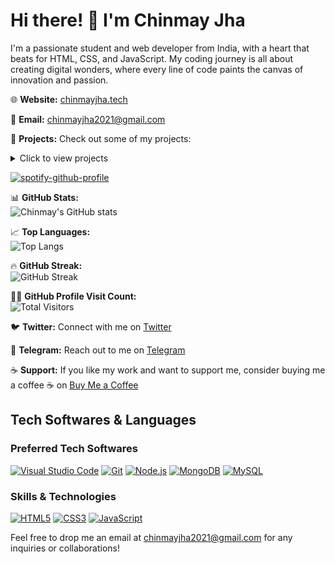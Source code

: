 # Hi there! 👋 I'm Chinmay Jha

I'm a passionate student and web developer from India, with a heart that beats for HTML, CSS, and JavaScript. My coding journey is all about creating digital wonders, where every line of code paints the canvas of innovation and passion.

🌐 **Website:** [chinmayjha.tech](https://chinmayjha.tech)

📧 **Email:** [chinmayjha2021@gmail.com](mailto:chinmayjha2021@gmail.com)

🔭 **Projects:** Check out some of my projects:

<details>
  <summary>Click to view projects</summary>
  
  - [Responsive Landing Page](https://github.com/chinmayjha/Responsive-Landing-Page)
  - [Responsive Navigation Bar](https://github.com/chinmayjha/Responsive-navigation-bar)
  - [Google Clone](https://github.com/chinmayjha/Google-clone)
  - [Netflix Login Page Clone](https://github.com/chinmayjha/Netflix-login-page-clone)
  - [Technoblade Tribute](https://github.com/chinmayjha/Technoblade-Tribute)
  - [Live date and Time](https://github.com/chinmayjha/Live-time)
  - 🌟 [Explore more projects on GitHub](https://github.com/chinmayjha?tab=repositories) 🌟
  - ✨ [View my CodePen projects](https://codepen.io/itschinmayjha) ✨
  <!-- You can add more projects -->
</details>

[![spotify-github-profile](https://spotify-github-profile.kittinanx.com/api/view?uid=31e53lkwnl43mzymv42vudlewfmy&cover_image=true&theme=novatorem&show_offline=true&background_color=000000&interchange=false&bar_color=4dff00&bar_color_cover=true)](https://spotify-github-profile.kittinanx.com/api/view?uid=31e53lkwnl43mzymv42vudlewfmy&redirect=true)


📊 **GitHub Stats:**  
![Chinmay's GitHub stats](https://github-readme-stats.vercel.app/api?username=chinmayjha&show_icons=true&theme=radical)

📈 **Top Languages:**  
![Top Langs](https://github-readme-stats.vercel.app/api/top-langs/?username=chinmayjha&theme=tokyonight&hide_border=false&include_all_commits=true&count_private=true&layout=compact)

🔥 **GitHub Streak:**  
![GitHub Streak](https://github-readme-streak-stats.herokuapp.com/?user=chinmayjha&theme=tokyonight&hide_border=false)

👨‍💻 **GitHub Profile Visit Count:**  
![Total Visitors](https://visitcount.itsvg.in/api?id=Chinmay&label=Total%20Visitors&color=8&icon=2&pretty=true)

🐦 **Twitter:** Connect with me on [Twitter](https://twitter.com/itschinmayjha)

🤖 **Telegram:** Reach out to me on [Telegram](https://t.me/chinmayjha)

☕ **Support:** If you like my work and want to support me, consider buying me a coffee ☕️ on [Buy Me a Coffee](https://buymeacoffee.com/chinmayjha)

## Tech Softwares & Languages

### Preferred Tech Softwares
[![Visual Studio Code](https://img.shields.io/badge/Visual_Studio_Code-007ACC?style=for-the-badge&logo=visual-studio-code&logoColor=white)](https://code.visualstudio.com/)
[![Git](https://img.shields.io/badge/Git-F05032?style=for-the-badge&logo=git&logoColor=white)](https://git-scm.com/)
[![Node.js](https://img.shields.io/badge/Node.js-339933?style=for-the-badge&logo=node.js&logoColor=white)](https://nodejs.org/)
[![MongoDB](https://img.shields.io/badge/MongoDB-47A248?style=for-the-badge&logo=mongodb&logoColor=white)](https://www.mongodb.com/)
[![MySQL](https://img.shields.io/badge/MySQL-4479A1?style=for-the-badge&logo=mysql&logoColor=white)](https://www.mysql.com/)

### Skills & Technologies
[![HTML5](https://img.shields.io/badge/HTML5-E34F26?style=for-the-badge&logo=html5&logoColor=white)](https://developer.mozilla.org/en-US/docs/Web/Guide/HTML/HTML5)
[![CSS3](https://img.shields.io/badge/CSS3-1572B6?style=for-the-badge&logo=css3&logoColor=white)](https://developer.mozilla.org/en-US/docs/Web/CSS)
[![JavaScript](https://img.shields.io/badge/JavaScript-F7DF1E?style=for-the-badge&logo=javascript&logoColor=black)](https://developer.mozilla.org/en-US/docs/Web/JavaScript)

Feel free to drop me an email at [chinmayjha2021@gmail.com](mailto:chinmayjha2021@gmail.com) for any inquiries or collaborations!
